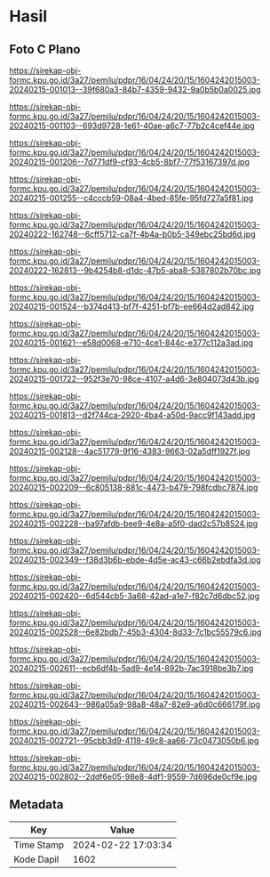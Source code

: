 # Hasil

## Foto C Plano

https://sirekap-obj-formc.kpu.go.id/3a27/pemilu/pdpr/16/04/24/20/15/1604242015003-20240215-001013--39f680a3-84b7-4359-9432-9a0b5b0a0025.jpg

https://sirekap-obj-formc.kpu.go.id/3a27/pemilu/pdpr/16/04/24/20/15/1604242015003-20240215-001103--693d9728-1e61-40ae-a6c7-77b2c4cef44e.jpg

https://sirekap-obj-formc.kpu.go.id/3a27/pemilu/pdpr/16/04/24/20/15/1604242015003-20240215-001206--7d771df9-cf93-4cb5-8bf7-77f53167397d.jpg

https://sirekap-obj-formc.kpu.go.id/3a27/pemilu/pdpr/16/04/24/20/15/1604242015003-20240215-001255--c4cccb59-08a4-4bed-85fe-95fd727a5f81.jpg

https://sirekap-obj-formc.kpu.go.id/3a27/pemilu/pdpr/16/04/24/20/15/1604242015003-20240222-162748--6cff5712-ca7f-4b4a-b0b5-349ebc25bd6d.jpg

https://sirekap-obj-formc.kpu.go.id/3a27/pemilu/pdpr/16/04/24/20/15/1604242015003-20240222-162813--9b4254b8-d1dc-47b5-aba8-5387802b70bc.jpg

https://sirekap-obj-formc.kpu.go.id/3a27/pemilu/pdpr/16/04/24/20/15/1604242015003-20240215-001524--b374d413-bf7f-4251-bf7b-ee664d2ad842.jpg

https://sirekap-obj-formc.kpu.go.id/3a27/pemilu/pdpr/16/04/24/20/15/1604242015003-20240215-001621--e58d0068-e710-4ce1-844c-e377c112a3ad.jpg

https://sirekap-obj-formc.kpu.go.id/3a27/pemilu/pdpr/16/04/24/20/15/1604242015003-20240215-001722--952f3e70-98ce-4107-a4d6-3e804073d43b.jpg

https://sirekap-obj-formc.kpu.go.id/3a27/pemilu/pdpr/16/04/24/20/15/1604242015003-20240215-001813--d2f744ca-2920-4ba4-a50d-9acc9f143add.jpg

https://sirekap-obj-formc.kpu.go.id/3a27/pemilu/pdpr/16/04/24/20/15/1604242015003-20240215-002128--4ac51779-9f16-4383-9663-02a5dff1927f.jpg

https://sirekap-obj-formc.kpu.go.id/3a27/pemilu/pdpr/16/04/24/20/15/1604242015003-20240215-002209--6c805138-881c-4473-b479-798fcdbc7874.jpg

https://sirekap-obj-formc.kpu.go.id/3a27/pemilu/pdpr/16/04/24/20/15/1604242015003-20240215-002228--ba97afdb-bee9-4e8a-a5f0-dad2c57b8524.jpg

https://sirekap-obj-formc.kpu.go.id/3a27/pemilu/pdpr/16/04/24/20/15/1604242015003-20240215-002349--f38d3b6b-ebde-4d5e-ac43-c66b2ebdfa3d.jpg

https://sirekap-obj-formc.kpu.go.id/3a27/pemilu/pdpr/16/04/24/20/15/1604242015003-20240215-002420--6d544cb5-3a68-42ad-a1e7-f82c7d6dbc52.jpg

https://sirekap-obj-formc.kpu.go.id/3a27/pemilu/pdpr/16/04/24/20/15/1604242015003-20240215-002528--6e82bdb7-45b3-4304-8d33-7c1bc55579c6.jpg

https://sirekap-obj-formc.kpu.go.id/3a27/pemilu/pdpr/16/04/24/20/15/1604242015003-20240215-002611--ecb6df4b-5ad9-4e14-892b-7ac3918be3b7.jpg

https://sirekap-obj-formc.kpu.go.id/3a27/pemilu/pdpr/16/04/24/20/15/1604242015003-20240215-002643--986a05a9-98a8-48a7-82e9-a6d0c666179f.jpg

https://sirekap-obj-formc.kpu.go.id/3a27/pemilu/pdpr/16/04/24/20/15/1604242015003-20240215-002721--95cbb3d9-4118-49c8-aa66-73c0473050b6.jpg

https://sirekap-obj-formc.kpu.go.id/3a27/pemilu/pdpr/16/04/24/20/15/1604242015003-20240215-002802--2ddf6e05-98e8-4df1-9559-7d696de0cf9e.jpg


## Metadata

| Key        | Value               |
| ---------- | ------------------- |
| Time Stamp | 2024-02-22 17:03:34 |
| Kode Dapil | 1602                |



